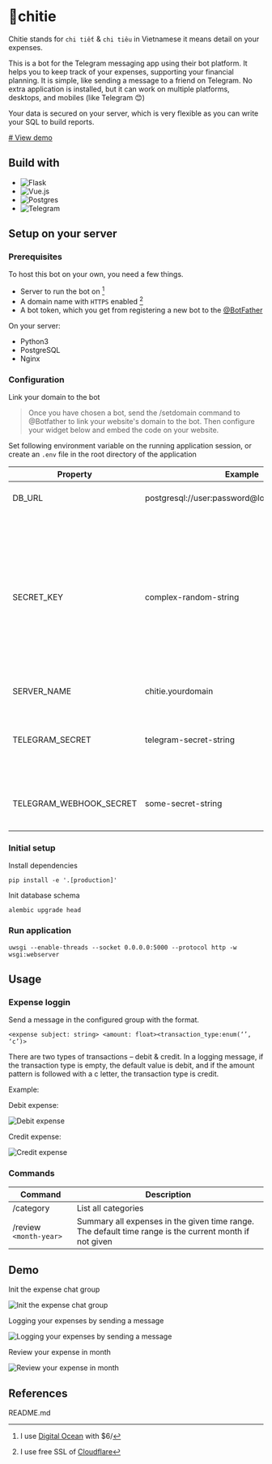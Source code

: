 # 🤖chitie

Chitie stands for `chi tiết` & `chi tiêu` in Vietnamese it means detail on your expenses. 

This is a bot for the Telegram messaging app using their bot platform. It helps you to keep track of your expenses, supporting your financial planning. 
It is simple, like sending a message to a friend on Telegram. No extra application is installed, but it can work on multiple platforms, desktops, and mobiles (like Telegram 😊)

Your data is secured on your server, which is very flexible as you can write your SQL to build reports.

[# View demo](#demo)


## Build with

* ![Flask](https://img.shields.io/badge/flask-%23000.svg?style=for-the-badge&logo=flask&logoColor=white)
* ![Vue.js](https://img.shields.io/badge/vuejs-%2335495e.svg?style=for-the-badge&logo=vuedotjs&logoColor=%234FC08D)
* ![Postgres](https://img.shields.io/badge/postgres-%23316192.svg?style=for-the-badge&logo=postgresql&logoColor=white)
* ![Telegram](https://img.shields.io/badge/Telegram-2CA5E0?style=for-the-badge&logo=telegram&logoColor=white)

## Setup on your server
### Prerequisites

To host this bot on your own, you need a few things.
* Server to run the bot on [^1]
* A domain name with `HTTPS` enabled [^2]
* A bot token, which you get from registering a new bot to the [@BotFather](https://t.me/BotFather)

On your server:
* Python3
* PostgreSQL
* Nginx


### Configuration
Link your domain to the bot

> Once you have chosen a bot, send the /setdomain command to @Botfather to link your website's domain to the bot. Then configure your widget below and embed the code on your website.


Set following environment variable on the running application session, or create an `.env` file in the root directory of the application


| Property                | Example                                          | Description                                                  |
|-------------------------|--------------------------------------------------|--------------------------------------------------------------|
| DB_URL                  | postgresql://user:password@localhost:5432/chitie | PostgreSQL connection url                                    |
| SECRET_KEY              | complex-random-string                            | A secret key that will be used for securely signing the session cookie and can be used for any other security related needs by extensions or your application|
| SERVER_NAME             | chitie.yourdomain                                | Your web domain                                              |
| TELEGRAM_SECRET         | telegram-secret-string                           | The secret string gotten from @BotFather when create new bot |
| TELEGRAM_WEBHOOK_SECRET | some-secret-string                               | To generate a secure url for webhook endpoint                |

### Initial setup

Install dependencies

```
pip install -e '.[production]'
```

Init database schema

```
alembic upgrade head
```

### Run application
```
uwsgi --enable-threads --socket 0.0.0.0:5000 --protocol http -w wsgi:webserver
```

## Usage

### Expense loggin

Send a message in the configured group with the format.

```
<expense subject: string> <amount: float><transaction_type:enum(‘’, ‘c’)>
```

There are two types of transactions – debit & credit. In a logging message, if the transaction type is empty, the default value is debit, and if the amount pattern is followed with a c letter, the transaction type is credit.

Example:

Debit expense:

![Debit expense](https://locnguyenvu.github.io/chitie/assets/debit_expense.png)

Credit expense:

![Credit expense](https://locnguyenvu.github.io/chitie/assets/credit_expense.png)

### Commands

| Command | Description |
| --- | --- |
|/category| List all categories|
|/review `<month-year>`| Summary all expenses in the given time range. The default time range is the current month if not given|

## Demo
Init the expense chat group

![Init the expense chat group](https://locnguyenvu.github.io/chitie/assets/setup.gif)

Logging your expenses by sending a message

![Logging your expenses by sending a message](https://locnguyenvu.github.io/chitie/assets/logging.gif)


Review your expense in month

![Review your expense in month](https://locnguyenvu.github.io/chitie/assets/review.gif)

## References
[^1]: I use [Digital Ocean](https://m.do.co/c/13d83e9b5d60) with $6/

[^2]: I use free SSL of [Cloudflare](https://www.cloudflare.com/ssl/)

README.md